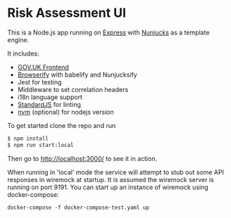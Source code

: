 # Risk Assessment UI

This is a Node.js app running on [Express] with [Nunjucks] as a template engine.

It includes:
- [GOV.UK Frontend]
- [Browserify] with babelify and Nunjucksify
- Jest for testing
- Middleware to set correlation headers
- i18n language support
- [StandardJS] for linting
- [nvm] (optional) for nodejs version

To get started clone the repo and run

``` bash
$ npm install
$ npm run start:local
```
Then go to [http://localhost:3000/](http://localhost:3000/) to see it in action.

When running in 'local' mode the service will attempt to stub out some API responses in wiremock at startup. It is assumed the wiremock server is running on port 9191. You can start up an instance of wiremock using docker-compose:

```
docker-compose -f docker-compose-test.yaml up
```




[Express]: https://expressjs.com/
[Nunjucks]: https://mozilla.github.io/nunjucks/
[Snyk]: https://snyk.io/
[GOV.UK Frontend]: https://design-system.service.gov.uk/
[Browserify]: http://browserify.org/
[StandardJS]: https://standardjs.com/
[nvm]: https://github.com/creationix/nvm

